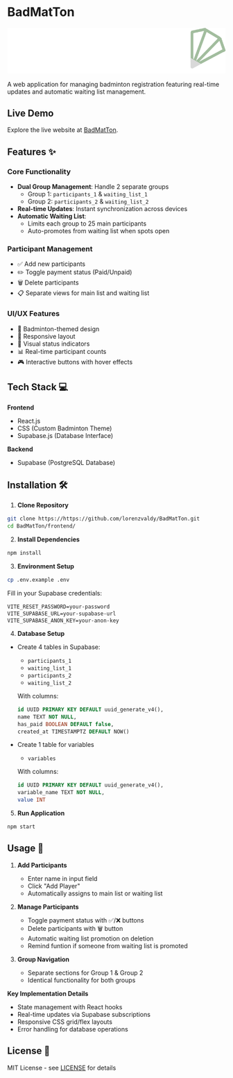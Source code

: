 # BadMatTon

![Logo](/logo.png)

A web application for managing badminton registration featuring real-time updates and automatic waiting list management.

## Live Demo

Explore the live website at [BadMatTon](https://badmatton.vercel.app/).

## Features ✨

### Core Functionality
- **Dual Group Management**: Handle 2 separate groups
  - Group 1: `participants_1` & `waiting_list_1`
  - Group 2: `participants_2` & `waiting_list_2`
- **Real-time Updates**: Instant synchronization across devices
- **Automatic Waiting List**: 
  - Limits each group to 25 main participants
  - Auto-promotes from waiting list when spots open

### Participant Management
- ✅ Add new participants
- ✏️ Toggle payment status (Paid/Unpaid)
- 🗑️ Delete participants
- 📋 Separate views for main list and waiting list

### UI/UX Features
- 🎨 Badminton-themed design
- 📱 Responsive layout
- 🚦 Visual status indicators
- 📊 Real-time participant counts
- 🎮 Interactive buttons with hover effects

## Tech Stack 💻

**Frontend**
- React.js
- CSS (Custom Badminton Theme)
- Supabase.js (Database Interface)

**Backend**
- Supabase (PostgreSQL Database)

## Installation 🛠️

1. **Clone Repository**
```bash
git clone https://https://github.com/lorenzvaldy/BadMatTon.git
cd BadMatTon/frontend/
```

2. **Install Dependencies**
```bash
npm install
```

3. **Environment Setup**
```bash
cp .env.example .env
```
Fill in your Supabase credentials:
```env
VITE_RESET_PASSWORD=your-password
VITE_SUPABASE_URL=your-supabase-url
VITE_SUPABASE_ANON_KEY=your-anon-key
```

4. **Database Setup**
- Create 4 tables in Supabase:
  - `participants_1`
  - `waiting_list_1`
  - `participants_2`
  - `waiting_list_2`
  
  With columns:
  ```sql
  id UUID PRIMARY KEY DEFAULT uuid_generate_v4(),
  name TEXT NOT NULL,
  has_paid BOOLEAN DEFAULT false,
  created_at TIMESTAMPTZ DEFAULT NOW()
  ```

- Create 1 table for variables
  - `variables`
  
  With columns:
  ```sql
  id UUID PRIMARY KEY DEFAULT uuid_generate_v4(),
  variable_name TEXT NOT NULL,
  value INT
  ```

5. **Run Application**
```bash
npm start
```

## Usage 🚀

1. **Add Participants**
   - Enter name in input field
   - Click "Add Player"
   - Automatically assigns to main list or waiting list

2. **Manage Participants**
   - Toggle payment status with ✅/❌ buttons
   - Delete participants with 🗑️ button
   - Automatic waiting list promotion on deletion
   - Remind funtion if someone from waiting list is promoted

3. **Group Navigation**
   - Separate sections for Group 1 & Group 2
   - Identical functionality for both groups

**Key Implementation Details**
- State management with React hooks
- Real-time updates via Supabase subscriptions
- Responsive CSS grid/flex layouts
- Error handling for database operations

## License 📄

MIT License - see [LICENSE](LICENSE) for details